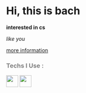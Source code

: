 # Hi, this is bach

**interested in cs**

*like you*

[more information](https://www.linkedin.com/in/bahad%C4%B1r-akg%C3%BCn-9197931b8/)

### <font color = "grey"> Techs I Use : </font>

<img height="32" width="32" src="https://unpkg.com/simple-icons@v4/icons/[#02569B].svg" />  <img height="32" width="32" src="https://unpkg.com/simple-icons@v4/icons/[#007396].svg" />
 